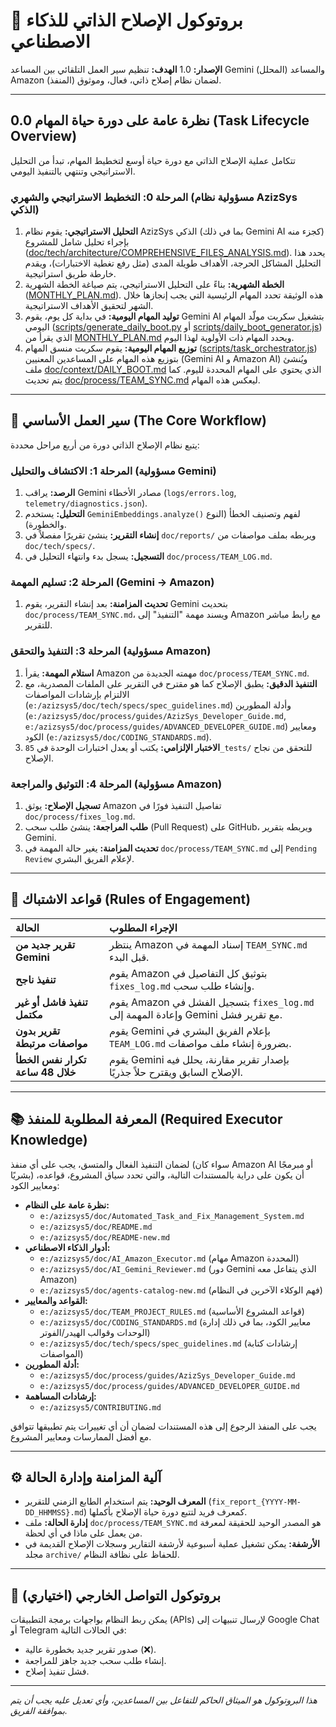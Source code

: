 # 📜 بروتوكول الإصلاح الذاتي للذكاء الاصطناعي

**الإصدار:** 1.0
**الهدف:** تنظيم سير العمل التلقائي بين المساعد Gemini (المحلل) والمساعد Amazon (المنفذ) لضمان نظام إصلاح ذاتي، فعال، وموثوق.

---

## 0.0 نظرة عامة على دورة حياة المهام (Task Lifecycle Overview)

تتكامل عملية الإصلاح الذاتي مع دورة حياة أوسع لتخطيط المهام، تبدأ من التحليل الاستراتيجي وتنتهي بالتنفيذ اليومي.

### **المرحلة 0: التخطيط الاستراتيجي والشهري (مسؤولية نظام AzizSys الذكي)**

1.  **التحليل الاستراتيجي:** يقوم نظام AzizSys الذكي (بما في ذلك Gemini AI كجزء منه) بإجراء تحليل شامل للمشروع ([doc/tech/architecture/COMPREHENSIVE_FILES_ANALYSIS.md](../../tech/architecture/COMPREHENSIVE_FILES_ANALYSIS.md)). يحدد هذا التحليل المشاكل الحرجة، الأهداف طويلة المدى (مثل رفع تغطية الاختبارات)، ويقدم خارطة طريق استراتيجية.
2.  **الخطة الشهرية:** بناءً على التحليل الاستراتيجي، يتم صياغة الخطة الشهرية ([MONTHLY_PLAN.md](../../MONTHLY_PLAN.md)). هذه الوثيقة تحدد المهام الرئيسية التي يجب إنجازها خلال الشهر لتحقيق الأهداف الاستراتيجية.
3.  **توليد المهام اليومية:** في بداية كل يوم، يقوم Gemini AI بتشغيل سكربت مولّد المهام اليومي ([scripts/generate_daily_boot.py](../../scripts/generate_daily_boot.py) أو [scripts/daily_boot_generator.js](../../scripts/daily_boot_generator.js)) الذي يقرأ من [MONTHLY_PLAN.md](../../MONTHLY_PLAN.md) ويحدد المهام ذات الأولوية لهذا اليوم.
4.  **توزيع المهام اليومية:** يقوم سكربت منسق المهام ([scripts/task_orchestrator.js](../../scripts/task_orchestrator.js)) بتوزيع هذه المهام على المساعدين المعنيين (Gemini AI و Amazon AI) ويُنشئ ملف [doc/context/DAILY_BOOT.md](../context/DAILY_BOOT.md) الذي يحتوي على المهام المحددة لليوم. كما يتم تحديث [doc/process/TEAM_SYNC.md](../process/TEAM_SYNC.md) ليعكس هذه المهام.

---

## 🔄 سير العمل الأساسي (The Core Workflow)

يتبع نظام الإصلاح الذاتي دورة من أربع مراحل محددة:

### **المرحلة 1: الاكتشاف والتحليل (مسؤولية Gemini)**

1.  **الرصد:** يراقب Gemini مصادر الأخطاء (`logs/errors.log`, `telemetry/diagnostics.json`).
2.  **التحليل:** يستخدم `GeminiEmbeddings.analyze()` لفهم وتصنيف الخطأ (النوع والخطورة).
3.  **إنشاء التقرير:** ينشئ تقريرًا مفصلاً في `doc/reports/` ويربطه بملف مواصفات من `doc/tech/specs/`.
4.  **التسجيل:** يسجل بدء وانتهاء التحليل في `doc/process/TEAM_LOG.md`.

### **المرحلة 2: تسليم المهمة (Gemini -> Amazon)**

1.  **تحديث المزامنة:** بعد إنشاء التقرير، يقوم Gemini بتحديث `doc/process/TEAM_SYNC.md`، ويسند مهمة "التنفيذ" إلى Amazon مع رابط مباشر للتقرير.

### **المرحلة 3: التنفيذ والتحقق (مسؤولية Amazon)**

1.  **استلام المهمة:** يقرأ Amazon مهمته الجديدة من `doc/process/TEAM_SYNC.md`.
2.  **التنفيذ الدقيق:** يطبق الإصلاح كما هو مقترح في التقرير على الملفات المصدرية، مع الالتزام بإرشادات المواصفات (`e:/azizsys5/doc/tech/specs/spec_guidelines.md`) وأدلة المطورين (`e:/azizsys5/doc/process/guides/AzizSys_Developer_Guide.md`, `e:/azizsys5/doc/process/guides/ADVANCED_DEVELOPER_GUIDE.md`) ومعايير الكود (`e:/azizsys5/doc/CODING_STANDARDS.md`).
3.  **الاختبار الإلزامي:** يكتب أو يعدل اختبارات الوحدة في `85_tests/` للتحقق من نجاح الإصلاح.

### **المرحلة 4: التوثيق والمراجعة (مسؤولية Amazon)**

1.  **تسجيل الإصلاح:** يوثق Amazon تفاصيل التنفيذ فورًا في `doc/process/fixes_log.md`.
2.  **طلب المراجعة:** ينشئ طلب سحب (Pull Request) على GitHub، ويربطه بتقرير Gemini.
3.  **تحديث المزامنة:** يغير حالة المهمة في `doc/process/TEAM_SYNC.md` إلى `Pending Review` لإعلام الفريق البشري.

---

## 🚦 قواعد الاشتباك (Rules of Engagement)

| الحالة                           | الإجراء المطلوب                                                                   |
| :------------------------------- | :-------------------------------------------------------------------------------- |
| **تقرير جديد من Gemini**         | ينتظر Amazon إسناد المهمة في `TEAM_SYNC.md` قبل البدء.                            |
| **تنفيذ ناجح**                   | يقوم Amazon بتوثيق كل التفاصيل في `fixes_log.md` وإنشاء طلب سحب.                  |
| **تنفيذ فاشل أو غير مكتمل**      | يقوم Amazon بتسجيل الفشل في `fixes_log.md` وإعادة المهمة إلى Gemini مع تقرير فشل. |
| **تقرير بدون مواصفات مرتبطة**    | يقوم Gemini بإعلام الفريق البشري في `TEAM_LOG.md` بضرورة إنشاء ملف مواصفات.       |
| **تكرار نفس الخطأ خلال 48 ساعة** | يقوم Gemini بإصدار تقرير مقارنة، يحلل فيه الإصلاح السابق ويقترح حلاً جذريًا.      |

---

## 📚 المعرفة المطلوبة للمنفذ (Required Executor Knowledge)

لضمان التنفيذ الفعال والمتسق، يجب على أي منفذ (سواء كان Amazon AI أو مبرمجًا بشريًا) أن يكون على دراية بالمستندات التالية، والتي تحدد سياق المشروع، قواعده، ومعايير الكود:

- **نظرة عامة على النظام:**
  - `e:/azizsys5/doc/Automated_Task_and_Fix_Management_System.md`
  - `e:/azizsys5/doc/README.md`
  - `e:/azizsys5/doc/README-new.md`
- **أدوار الذكاء الاصطناعي:**
  - `e:/azizsys5/doc/AI_Amazon_Executor.md` (مهام Amazon المحددة)
  - `e:/azizsys5/doc/AI_Gemini_Reviewer.md` (دور Gemini الذي يتفاعل معه Amazon)
  - `e:/azizsys5/doc/agents-catalog-new.md` (فهم الوكلاء الآخرين في النظام)
- **القواعد والمعايير:**
  - `e:/azizsys5/doc/TEAM_PROJECT_RULES.md` (قواعد المشروع الأساسية)
  - `e:/azizsys5/doc/CODING_STANDARDS.md` (معايير الكود، بما في ذلك إدارة الوحدات وقوالب الهيدر/الفوتر)
  - `e:/azizsys5/doc/tech/specs/spec_guidelines.md` (إرشادات كتابة المواصفات)
- **أدلة المطورين:**
  - `e:/azizsys5/doc/process/guides/AzizSys_Developer_Guide.md`
  - `e:/azizsys5/doc/process/guides/ADVANCED_DEVELOPER_GUIDE.md`
- **إرشادات المساهمة:**
  - `e:/azizsys5/CONTRIBUTING.md`

يجب على المنفذ الرجوع إلى هذه المستندات لضمان أن أي تغييرات يتم تطبيقها تتوافق مع أفضل الممارسات ومعايير المشروع.

---

## ⚙️ آلية المزامنة وإدارة الحالة

- **المعرف الوحيد:** يتم استخدام الطابع الزمني للتقرير (`fix_report_{YYYY-MM-DD_HHMMSS}.md`) كمعرف فريد لتتبع دورة حياة الإصلاح بأكملها.
- **إدارة الحالة:** ملف `doc/process/TEAM_SYNC.md` هو المصدر الوحيد للحقيقة لمعرفة من يعمل على ماذا في أي لحظة.
- **الأرشفة:** يمكن تشغيل عملية أسبوعية لأرشفة التقارير وسجلات الإصلاح القديمة في مجلد `archive/` للحفاظ على نظافة النظام.

---

## 📣 بروتوكول التواصل الخارجي (اختياري)

يمكن ربط النظام بواجهات برمجة التطبيقات (APIs) لإرسال تنبيهات إلى Google Chat أو Telegram في الحالات التالية:

- صدور تقرير جديد بخطورة عالية (❌).
- إنشاء طلب سحب جديد جاهز للمراجعة.
- فشل تنفيذ إصلاح.

---

_هذا البروتوكول هو الميثاق الحاكم للتفاعل بين المساعدين، وأي تعديل عليه يجب أن يتم بموافقة الفريق._
